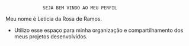                   SEJA BEM VINDO AO MEU PERFIL

 Meu nome é Leticia da Rosa de Ramos.

 - Utilizo esse espaço para minha organização e compartilhamento dos meus projetos desenvolvidos.
